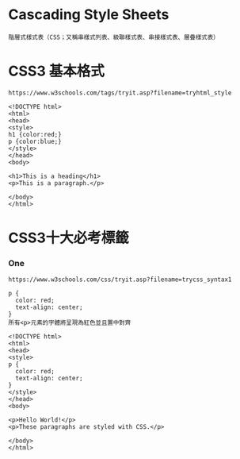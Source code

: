 # Cascading Style Sheets
```
階層式樣式表（CSS；又稱串樣式列表、級聯樣式表、串接樣式表、層疊樣式表）
```
# CSS3 基本格式
```
https://www.w3schools.com/tags/tryit.asp?filename=tryhtml_style
```

```
<!DOCTYPE html>
<html>
<head>
<style>
h1 {color:red;}
p {color:blue;}
</style>
</head>
<body>

<h1>This is a heading</h1>
<p>This is a paragraph.</p>

</body>
</html>
```
# CSS3十大必考標籤
### One
```
https://www.w3schools.com/css/tryit.asp?filename=trycss_syntax1
```
```
p {
  color: red;
  text-align: center;
}
所有<p>元素的字體將呈現為紅色並且置中對齊
```
```
<!DOCTYPE html>
<html>
<head>
<style>
p {
  color: red;
  text-align: center;
} 
</style>
</head>
<body>

<p>Hello World!</p>
<p>These paragraphs are styled with CSS.</p>

</body>
</html>
```

###
```

```
```

```
###
```

```
```

```
###
```

```
```

```
###
```

```
```

```
###
```

```
```

```
###
```

```
```

```
###
```

```
```

```
###
```

```
```

```
###
```

```
```

```
